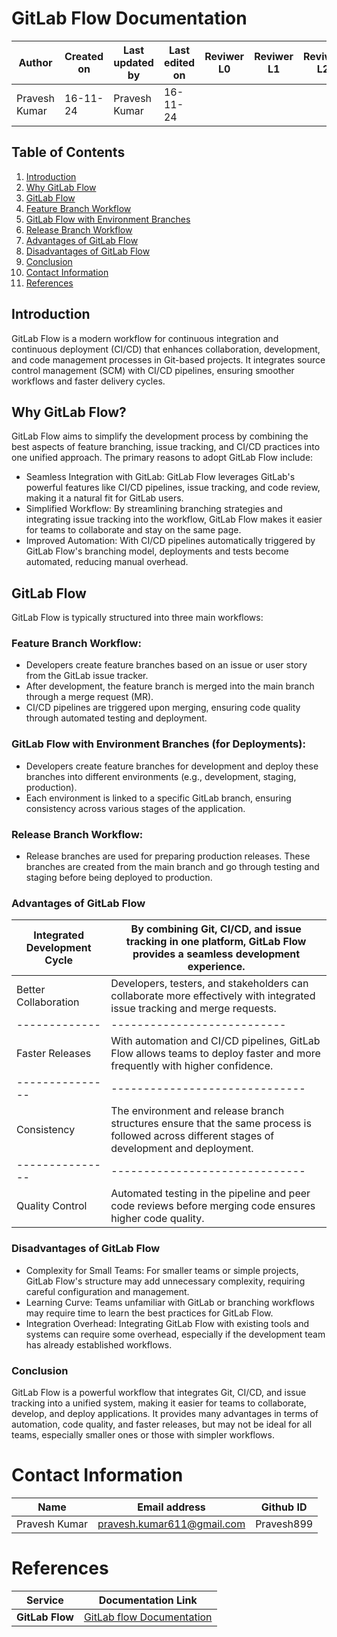 # GitLab Flow Documentation

| **Author** | **Created on** | **Last updated by** | **Last edited on** | **Reviwer L0** |**Reviwer L1** |**Reviwer L2** |
|------------|----------------|----------------------|---------------------|---------------|---------------|---------------|
| Pravesh Kumar      | 16-11-24      | Pravesh Kumar             | 16-11-24           |  | | |

## Table of Contents
1. [Introduction](#introduction)
2. [Why GitLab Flow](#why-gitlab-flow)
3. [GitLab Flow](#gitlab-flow)
4. [Feature Branch Workflow](#feature-branch-workflow)
5. [GitLab Flow with Environment Branches](#gitlab-flow-with-environment-branches)
6. [Release Branch Workflow](#release-branch-workflow)
7. [Advantages of GitLab Flow](#advantages-of-gitlab-flow)
8. [Disadvantages of GitLab Flow](#disadvantages-of-gitlab)
9. [Conclusion](#conclusion)
10. [Contact Information](#contact-information)
11. [References](#references)

## Introduction

GitLab Flow is a modern workflow for continuous integration and continuous deployment (CI/CD) that enhances collaboration, development, and code management processes in Git-based projects. It integrates source control management (SCM) with CI/CD pipelines, ensuring smoother workflows and faster delivery cycles.

## Why GitLab Flow?

GitLab Flow aims to simplify the development process by combining the best aspects of feature branching, issue tracking, and CI/CD practices into one unified approach. The primary reasons to adopt GitLab Flow include:

- Seamless Integration with GitLab: GitLab Flow leverages GitLab's powerful features like CI/CD pipelines, issue tracking, and code review, making it a natural fit for GitLab users.
- Simplified Workflow: By streamlining branching strategies and integrating issue tracking into the workflow, GitLab Flow makes it easier for teams to collaborate and stay on the same page.
- Improved Automation: With CI/CD pipelines automatically triggered by GitLab Flow's branching model, deployments and tests become automated, reducing manual overhead.

## GitLab Flow

GitLab Flow is typically structured into three main workflows:

### Feature Branch Workflow:

- Developers create feature branches based on an issue or user story from the GitLab issue tracker.
- After development, the feature branch is merged into the main branch through a merge request (MR).
- CI/CD pipelines are triggered upon merging, ensuring code quality through automated testing and deployment.

### GitLab Flow with Environment Branches (for Deployments):

- Developers create feature branches for development and deploy these branches into different environments (e.g., development, staging, production).
- Each environment is linked to a specific GitLab branch, ensuring consistency across various stages of the application.

### Release Branch Workflow:

- Release branches are used for preparing production releases. These branches are created from the main branch and go through testing and staging before being deployed to production.

### Advantages of GitLab Flow

| Integrated Development Cycle| By combining Git, CI/CD, and issue tracking in one platform, GitLab Flow provides a seamless development experience.|
|---------------|------------------------------|
| Better Collaboration| Developers, testers, and stakeholders can collaborate more effectively with integrated issue tracking and merge requests.|
|-------------|---------------------------|
| Faster Releases| With automation and CI/CD pipelines, GitLab Flow allows teams to deploy faster and more frequently with higher confidence.|
|---------------|------------------------------|
| Consistency| The environment and release branch structures ensure that the same process is followed across different stages of development and deployment.|
|---------------|------------------------------|
| Quality Control| Automated testing in the pipeline and peer code reviews before merging code ensures higher code quality.|

### Disadvantages of GitLab Flow

- Complexity for Small Teams: For smaller teams or simple projects, GitLab Flow's structure may add unnecessary complexity, requiring careful configuration and management.
- Learning Curve: Teams unfamiliar with GitLab or branching workflows may require time to learn the best practices for GitLab Flow.
- Integration Overhead: Integrating GitLab Flow with existing tools and systems can require some overhead, especially if the development team has already established workflows.

 ### Conclusion

GitLab Flow is a powerful workflow that integrates Git, CI/CD, and issue tracking into a unified system, making it easier for teams to collaborate, develop, and deploy applications. It provides many advantages in terms of automation, code quality, and faster releases, but may not be ideal for all teams, especially smaller ones or those with simpler workflows.

# Contact Information

| **Name** | **Email address**            | **Github ID**
|----------|-------------------------------|-------------------|
| Pravesh Kumar    |  pravesh.kumar611@gmail.com           | Pravesh899 |

# References


| Service          | Documentation Link                                                  |
|------------------|---------------------------------------------------------------------|
| **GitLab Flow**       | [GitLab flow Documentation](https://www.geeksforgeeks.org/introduction-to-gitlab-flow/)                    |
